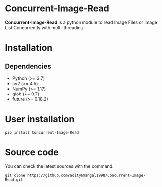 # Concurrent-Image-Read
 <b>Concurrent-Image-Read</b> is a python module to read Image Files or Image List Concurrently with multi-threading
<h1>Installation</h1>
<h2>Dependencies</h2>
<ul>
<li>Python (>= 3.7)</li>
<li>cv2 (>= 4.5)</li>
<li>NumPy (>= 1.17)</li>
<li>glob (>= 0.7)</li>
<li>future (>= 0.18.2)</li>
</ul>

<h1>User installation</h1>
<pre><code>pip install Concurrent-Image-Read
</code></pre>

<h1>Source code</h1>
You can check the latest sources with the command:
<pre><code>git clone https://github.com/adityamangal1998/Concurrent-Image-Read.git
</code></pre>
